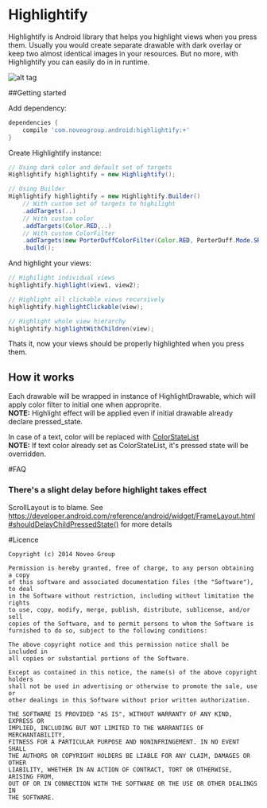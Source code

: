 Highlightify
============
Highlightify is Android library that helps you highlight views when you press them.
Usually you would create separate drawable with dark overlay or keep two almost identical images in your resources.
But no more, with Highlightify you can easily do in in runtime.

![alt tag](https://github.com/noveogroup/Highlightify/raw/master/HighlightifySample.gif)

##Getting started

Add dependency:
```groovy
dependencies {
    compile 'com.noveogroup.android:highlightify:+'
}
```
Create Highlightify instance:
```java
// Using dark color and default set of targets
Highlightify highlightify = new Highlightify();

// Using Builder
Highlightify highlightify = new Highlightify.Builder()
    // With custom set of targets to highilight
    .addTargets(..)
    // With custom color
    .addTargets(Color.RED,..)
    // With custom ColorFilter
    .addTargets(new PorterDuffColorFilter(Color.RED, PorterDuff.Mode.SRC_ATOP))
    .build();
```
And highlight your views:

```java
// Highilight individual views
highlightify.highlight(view1, view2);

// Highlight all clickable views recursively
highlightify.highlightClickable(view);

// Highlight whole view hierarchy
highlightify.highlightWithChildren(view);
```

Thats it, now your views should be properly highlighted when you press them.

## How it works

Each drawable will be wrapped in instance of HighlightDrawable, which will apply color filter to initial one when approprite.<br>
**NOTE:** Highlight effect will be applied even if initial drawable already declare pressed_state.

In case of a text, color will be replaced with [ColorStateList](https://developer.android.com/reference/android/content/res/ColorStateList.html)<br>
**NOTE:** If text color already set as ColorStateList, it's pressed state will be overridden.

#FAQ
### There's a slight delay before highlight takes effect
ScrollLayout is to blame.
See https://developer.android.com/reference/android/widget/FrameLayout.html#shouldDelayChildPressedState() for more details

#Licence

    Copyright (c) 2014 Noveo Group
    
    Permission is hereby granted, free of charge, to any person obtaining a copy
    of this software and associated documentation files (the "Software"), to deal
    in the Software without restriction, including without limitation the rights
    to use, copy, modify, merge, publish, distribute, sublicense, and/or sell
    copies of the Software, and to permit persons to whom the Software is
    furnished to do so, subject to the following conditions:
    
    The above copyright notice and this permission notice shall be included in
    all copies or substantial portions of the Software.
    
    Except as contained in this notice, the name(s) of the above copyright holders
    shall not be used in advertising or otherwise to promote the sale, use or
    other dealings in this Software without prior written authorization.
    
    THE SOFTWARE IS PROVIDED "AS IS", WITHOUT WARRANTY OF ANY KIND, EXPRESS OR
    IMPLIED, INCLUDING BUT NOT LIMITED TO THE WARRANTIES OF MERCHANTABILITY,
    FITNESS FOR A PARTICULAR PURPOSE AND NONINFRINGEMENT. IN NO EVENT SHALL
    THE AUTHORS OR COPYRIGHT HOLDERS BE LIABLE FOR ANY CLAIM, DAMAGES OR OTHER
    LIABILITY, WHETHER IN AN ACTION OF CONTRACT, TORT OR OTHERWISE, ARISING FROM,
    OUT OF OR IN CONNECTION WITH THE SOFTWARE OR THE USE OR OTHER DEALINGS IN
    THE SOFTWARE.
